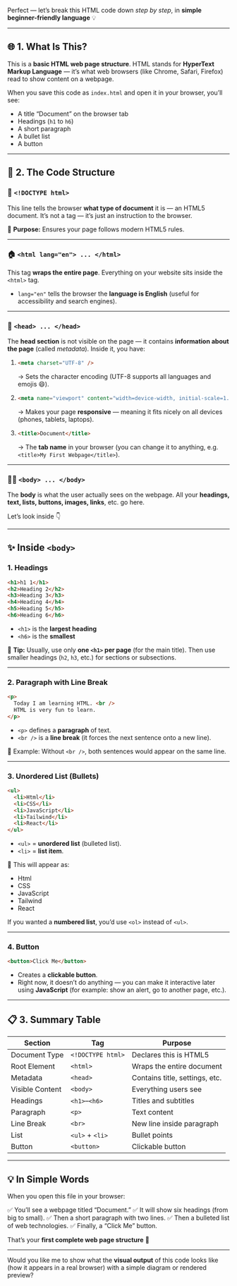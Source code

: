 Perfect — let’s break this HTML code down *step by step*, in **simple beginner-friendly language** 💡

---

## 🌐 1. What Is This?

This is a **basic HTML web page structure**.
HTML stands for **HyperText Markup Language** — it’s what web browsers (like Chrome, Safari, Firefox) read to show content on a webpage.

When you save this code as `index.html` and open it in your browser, you’ll see:

* A title “Document” on the browser tab
* Headings (`h1` to `h6`)
* A short paragraph
* A bullet list
* A button

---

## 🧱 2. The Code Structure

### 🧩 `<!DOCTYPE html>`

This line tells the browser **what type of document** it is — an HTML5 document.
It’s not a tag — it’s just an instruction to the browser.

📘 **Purpose:**
Ensures your page follows modern HTML5 rules.

---

### 🏠 `<html lang="en"> ... </html>`

This tag **wraps the entire page**.
Everything on your website sits inside the `<html>` tag.

* `lang="en"` tells the browser the **language is English** (useful for accessibility and search engines).

---

### 🧠 `<head> ... </head>`

The **head section** is not visible on the page — it contains **information about the page** (called *metadata*).
Inside it, you have:

1. ```html
   <meta charset="UTF-8" />
   ```

   → Sets the character encoding (UTF-8 supports all languages and emojis 😄).

2. ```html
   <meta name="viewport" content="width=device-width, initial-scale=1.0" />
   ```

   → Makes your page **responsive** — meaning it fits nicely on all devices (phones, tablets, laptops).

3. ```html
   <title>Document</title>
   ```

   → The **tab name** in your browser (you can change it to anything, e.g. `<title>My First Webpage</title>`).

---

### 🧍‍♂️ `<body> ... </body>`

The **body** is what the user actually sees on the webpage.
All your **headings, text, lists, buttons, images, links**, etc. go here.

Let’s look inside 👇

---

## ✨ Inside `<body>`

### 1. Headings

```html
<h1>h1 1</h1>
<h2>Heading 2</h2>
<h3>Heading 3</h3>
<h4>Heading 4</h4>
<h5>Heading 5</h5>
<h6>Heading 6</h6>
```

* `<h1>` is the **largest heading**
* `<h6>` is the **smallest**

📘 **Tip:**
Usually, use only **one `<h1>` per page** (for the main title).
Then use smaller headings (`h2`, `h3`, etc.) for sections or subsections.

---

### 2. Paragraph with Line Break

```html
<p>
  Today I am learning HTML. <br />
  HTML is very fun to learn.
</p>
```

* `<p>` defines a **paragraph** of text.
* `<br />` is a **line break** (it forces the next sentence onto a new line).

📘 Example:
Without `<br />`, both sentences would appear on the same line.

---

### 3. Unordered List (Bullets)

```html
<ul>
  <li>Html</li>
  <li>CSS</li>
  <li>JavaScript</li>
  <li>Tailwind</li>
  <li>React</li>
</ul>
```

* `<ul>` = **unordered list** (bulleted list).
* `<li>` = **list item**.

📘 This will appear as:

* Html
* CSS
* JavaScript
* Tailwind
* React

If you wanted a **numbered list**, you’d use `<ol>` instead of `<ul>`.

---

### 4. Button

```html
<button>Click Me</button>
```

* Creates a **clickable button**.
* Right now, it doesn’t do anything — you can make it interactive later using **JavaScript** (for example: show an alert, go to another page, etc.).

---

## 📋 3. Summary Table

| Section         | Tag               | Purpose                        |
| --------------- | ----------------- | ------------------------------ |
| Document Type   | `<!DOCTYPE html>` | Declares this is HTML5         |
| Root Element    | `<html>`          | Wraps the entire document      |
| Metadata        | `<head>`          | Contains title, settings, etc. |
| Visible Content | `<body>`          | Everything users see           |
| Headings        | `<h1>`–`<h6>`     | Titles and subtitles           |
| Paragraph       | `<p>`             | Text content                   |
| Line Break      | `<br>`            | New line inside paragraph      |
| List            | `<ul>` + `<li>`   | Bullet points                  |
| Button          | `<button>`        | Clickable button               |

---

## 💡 In Simple Words

When you open this file in your browser:

✅ You’ll see a webpage titled “Document.”
✅ It will show six headings (from big to small).
✅ Then a short paragraph with two lines.
✅ Then a bulleted list of web technologies.
✅ Finally, a “Click Me” button.

That’s your **first complete web page structure** 🎉

---

Would you like me to show what the **visual output** of this code looks like (how it appears in a real browser) with a simple diagram or rendered preview?
